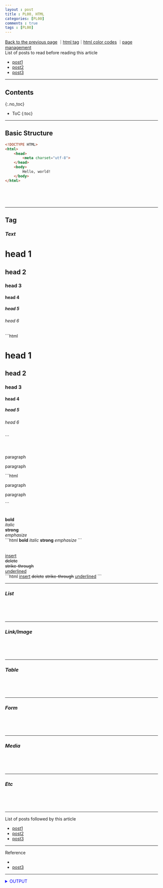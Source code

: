 ```yaml
---
layout : post
title : PL00, HTML
categories: [PL00]
comments : true
tags : [PL00]
---
```

[Back to the previous page](https://userdyk-github.github.io/Study.html) ｜<a href="https://namu.wiki/w/HTML/%ED%83%9C%EA%B7%B8#s-9" target="_blank">html tag</a>｜<a href="https://htmlcolorcodes.com/" target="_blank">html color codes</a> ｜<a href="https://github.com/userdyk-github/userdyk-github.github.io/blob/master/_posts/PL00/2019-08-13-PL00-HTML.md" target="_blank">page management</a><br>
List of posts to read before reading this article
- <a href='https://userdyk-github.github.io/'>post1</a>
- <a href='https://userdyk-github.github.io/'>post2</a>
- <a href='https://userdyk-github.github.io/'>post3</a>

---

## Contents
{:.no_toc}

* ToC
{:toc}

<hr class="division1">

## **Basic Structure**
```html
<!DOCTYPE HTML>
<html>
    <head>
        <meta charset="utf-8">
    </head>
    <body>
        Hello, world!
    </body>
</html>
```
<br><br><br>

<hr class="division2">

## **Tag**
### ***Text***
<div class="frame1">
    <h1>head 1</h1>
    <h2>head 2</h2>
    <h3>head 3</h3>
    <h4>head 4</h4>
    <h5>head 5</h5>
    <h6>head 6</h6>
</div>
```html
<h1>head 1</h1>
<h2>head 2</h2>
<h3>head 3</h3>
<h4>head 4</h4>
<h5>head 5</h5>
<h6>head 6</h6>
```
<br><br><br>


<div class="frame1">
    <p>paragraph</p>
    <p>paragraph</p>
</div>    
```html
<p>paragraph</p>
<p>paragraph</p>
```
<br><br><br>

<div class="frame1">
    <b>bold</b><br>
    <i>italic</i><br>
    <strong>strong</strong><br>
    <em>emphasize</em>
</div>
```html
<b>bold</b>
<i>italic</i>
<strong>strong</strong>
<em>emphasize</em>
```
<br><br><br>

<div class="frame1">
    <ins>insert</ins><br>
    <del>delete</del><br>
    <s>strike-through</s><br>
    <u>underlined</u>
</div>
```html
<ins>insert</ins>
<del>delete</del>
<s>strike-through</s>
<u>underlined</u>
```

---

### ***List***

<br><br><br>

---

### ***Link/Image***

<br><br><br>

---

### ***Table***

<br><br><br>

---

### ***Form***

<br><br><br>

---

### ***Media***

<br><br><br>

---

### ***Etc***

<br><br><br>


<hr class="division1">

List of posts followed by this article
- [post1](https://userdyk-github.github.io/)
- <a href='https://userdyk-github.github.io/'>post2</a>
- <a href='https://userdyk-github.github.io/'>post3</a>

---

Reference
- <a href='' target="_blank"></a>
- <a href='https://userdyk-github.github.io/'>post3</a>

---

<details markdown="1">
<summary class='jb-small' style="color:blue">OUTPUT</summary>
<hr class='division3'>
    <details markdown="1">
    <summary class='jb-small' style="color:red">OUTPUT</summary>
    <hr class='division3_1'>
    <hr class='division3_1'>
    </details>
<hr class='division3'>
</details>




